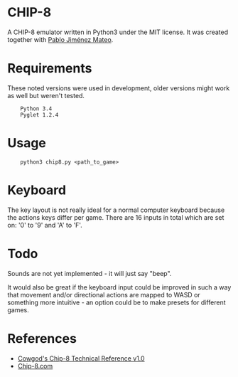 # CHIP-8
A CHIP-8 emulator written in Python3 under the MIT license.  It was created together with [Pablo Jiménez Mateo](https://github.com/pjimenezmateo).

# Requirements
These noted versions were used in development, older versions might work as well but weren't tested.

        Python 3.4
        Pyglet 1.2.4

# Usage
        python3 chip8.py <path_to_game>

# Keyboard
The key layout is not really ideal for a normal computer keyboard because the actions keys differ per game. There are 16 inputs in total which are set on: '0' to '9' and 'A' to 'F'.

# Todo
Sounds are not yet implemented - it will just say "beep".

It would also be great if the keyboard input could be improved in such a way that movement and/or directional actions are mapped to WASD or something more intuitive - an option could be to make presets for different games.

# References
- [Cowgod's Chip-8 Technical Reference v1.0](http://devernay.free.fr/hacks/chip8/C8TECH10.HTM)
- [Chip-8.com](http://chip8.com/)
